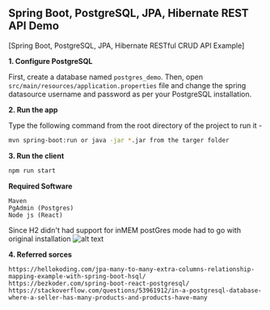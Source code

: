 ## Spring Boot, PostgreSQL, JPA, Hibernate REST API Demo

[Spring Boot, PostgreSQL, JPA, Hibernate RESTful CRUD API Example]

**1. Configure PostgreSQL**

First, create a database named `postgres_demo`. Then, open `src/main/resources/application.properties` file and change the spring datasource username and password as per your PostgreSQL installation.

**2. Run the app**

Type the following command from the root directory of the project to run it -

```bash
mvn spring-boot:run or java -jar *.jar from the targer folder
```

**3. Run the client**
```bash
npm run start
```

**Required Software**
```
Maven
PgAdmin (Postgres)
Node js (React)
```
Since H2 didn't had support for inMEM postGres mode had to go with original installation
![alt text](https://ibb.co/qnjGpCt][img]https://i.ibb.co/ZJXsxSn/Screenshot-2021-02-07-142734.png)

**4. Referred sorces**
```
https://hellokoding.com/jpa-many-to-many-extra-columns-relationship-mapping-example-with-spring-boot-hsql/
https://bezkoder.com/spring-boot-react-postgresql/
https://stackoverflow.com/questions/53961912/in-a-postgresql-database-where-a-seller-has-many-products-and-products-have-many
```
